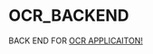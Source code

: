# OCR_BACKEND
BACK END FOR [OCR APPLICAITON!](https://github.com/ASMohamedRiFaheemAnver/OCRTextRecognizationApplication.git)
